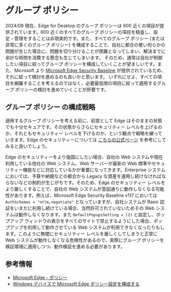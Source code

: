 # グループ ポリシー

2024/08 現在、Edge for Desktop のグループ ポリシーは 600 近くの項目が提供されています。600 近くのすべてのグループ ポリシーの項目を精査し、設定・管理をすることは非現実的です。また、すべてのグループ ポリシー (または非常に多くのグループ ポリシー) を構成することで、自社に都合の悪い何らかの問題が生じた場合に、問題を切り分けることが困難となってしまい、解決までに余計な時間を消費する懸念も生じてしまいます。
そのため、通常は自社が制御したい項目に絞ってグループ ポリシーを構成していくことが望ましいです。また、Microsoft より [Microsoft Edge Security Baseline](https://techcommunity.microsoft.com/t5/microsoft-security-baselines/bg-p/Microsoft-Security-Baselines) が提供されているため、それに絞って検討を進めるのも良いかと思います。
いずれにせよ、すべての項目を網羅することを考えるのではなく、必要最低限の項目に絞って適用するグループ ポリシーの検討を進めていくことが肝要です。


## グループ ポリシー の構成戦略

適用するグループ ポリシーを考える前に、前提として Edge はそのままの状態でも十分セキュアです。その状態からさらにセキュリティー レベルを上げるのか、それともセキュリティー レベルを下げるのか、という観点で戦略を練っていきます。Edge のセキュリティーについては [こちらの公式ページ](https://learn.microsoft.com/ja-jp/deployedge/ms-edge-security-for-business) を参考にしてみると良いでしょう。

Edge のセキュリティーをより強固にしたい場合、自社の Web システムや現在利用している他社の Web システム、Web サーバーが最新の Web 標準やセキュリティー機能などに対応しているかが重要になってきます。Enterprise システムにおいては、予算や納期などの都合から Legacy な資産を運用し続けなければならないなどの制約が生じがちです。そのため、Edge のセキュリティー レベルをより厳しくすることで、自社の Web システムが意図通りに動作しなくなる可能性があります。例えば、Microsoft Edge Security Baseline v117 においては `AuthSchemes = "ntlm,negotiate"` となっていますが、自社システムが Basic 認証をいまだに利用し続けている場合、当然許可されていないためその Web システムは動作しなくなります。また `DefaultPopupsSetting = (2)` と設定し、ポップアップ ウィンドウの表示をすべてのサイトで禁止するようにした場合、ポップアップを利用して動作させている Web システムが利用できなくなったりもします。このように無闇にセキュリティー レベルを厳しくしてしまうと正常に Web システムが動作しなくなる危険性があるので、実際にグループ ポリシーを検証環境に適用しつつ、動作検証を進める必要があります。


## 参考情報

- [Microsoft Edge - ポリシー](https://learn.microsoft.com/ja-jp/deployedge/microsoft-edge-policies)
- [Windows デバイスで Microsoft Edge ポリシー設定を構成する](https://learn.microsoft.com/ja-jp/deployedge/configure-microsoft-edge)